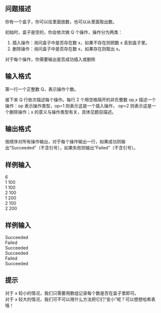 ## 问题描述
你有一个盒子，你可以往里面放数，也可以从里面取出数。  

初始时，盒子是空的，你会依次做 Q 个操作，操作分为两类：  
1. 插入操作：询问盒子中是否存在数 x，如果不存在则把数 x 丢到盒子里。
2. 删除操作：询问盒子中是否存在数 x，如果存在则取出 x。  

对于每个操作，你需要输出是否成功插入或删除

## 输入格式
第一行一个正整数 Q，表示操作个数。  

接下来 Q 行依次描述每个操作。每行 2 个用空格隔开的非负整数 op,x 描述一个操作：op 表示操作类型，op=1 则表示这是一个插入操作，
op=2 则表示这是一个删除操作；x 的意义与操作类型有关，具体见题目描述。

## 输出格式
按顺序对所有操作输出，对于每个操作输出一行，如果成功则输出“Succeeded”（不含引号），如果失败则输出“Failed”（不含引号）。  


## 样例输入  
6  
1 100  
1 100  
2 100  
1 200  
2 100  
2 200  

## 样例输入 
Succeeded  
Failed  
Succeeded  
Succeeded  
Failed  
Succeeded     


## 提示  
对于 x 较小的情况，我们只需要用数组记录每个数是否在盒子里即可。  
对于 x 较大的情况，我们可不可以用什么方法把它们“变小”呢？可以想想哈希表哦！  